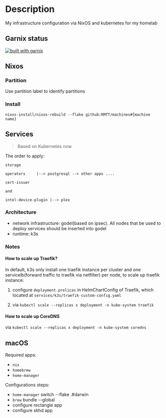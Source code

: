 # Description
My infrastructure configuration via NixOS and kubernetes for my homelab

## Garnix status
[![built with garnix](https://img.shields.io/endpoint.svg?url=https%3A%2F%2Fgarnix.io%2Fapi%2Fbadges%2FRMTT%2Fmachines%3Fbranch%3Dmain)](https://garnix.io)

## Nixos

### Partition

Use partition label to identify partitions

### Install

`nixos-install/nixos-rebuild --flake github:RMTT/machines#{machine name}`

## Services
> Based on Kubernetes now

The order to apply:

```
storage      

operators     |--> postgresql --> other apps ....
            
cert-issuer

and 

intel-device-plugin |--> plex
```

### Architecture

+ network infrastructure: godel(based on ipsec). All nodes that be used to deploy services should be inserted into godel
+ runtime: k3s

### Notes

#### How to scale up Traefik?

In default, k3s only install one traefik instance per cluster and one servicelb(forward traffic to traefik via netfilter) per node, to scale up traefik instance:

1. configure `deployment.prelicas` in HelmChartConfig of Traefik, which located at `services/k3s/traefik-custom-config.yaml`

2. via `kubectl scale --replicas x deployment -n kube-system traefik`

#### How to scale up CoreDNS

via `kubectl scale --replicas x deployment -n kube-system coredns`

## macOS

Required apps:
+ `nix`
+ `homebrew`
+ `home-manager`

Configurations steps:
+ `home-manager` switch --flake .#darwin
+ `brew` bundle --global
+ configure rectangle app
+ configure skhd app
